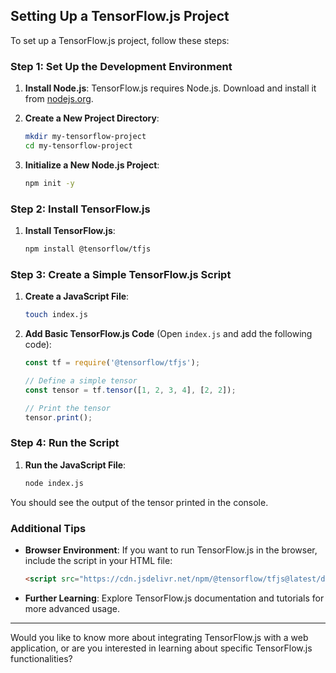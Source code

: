 ## Setting Up a TensorFlow.js Project

To set up a TensorFlow.js project, follow these steps:

### Step 1: Set Up the Development Environment

1. **Install Node.js**: TensorFlow.js requires Node.js. Download and install it from [nodejs.org](https://nodejs.org/).

2. **Create a New Project Directory**:
   ```bash
   mkdir my-tensorflow-project
   cd my-tensorflow-project
   ```

3. **Initialize a New Node.js Project**:
   ```bash
   npm init -y
   ```

### Step 2: Install TensorFlow.js

1. **Install TensorFlow.js**:
   ```bash
   npm install @tensorflow/tfjs
   ```

### Step 3: Create a Simple TensorFlow.js Script

1. **Create a JavaScript File**:
   ```bash
   touch index.js
   ```

2. **Add Basic TensorFlow.js Code** (Open `index.js` and add the following code):
   ```javascript
   const tf = require('@tensorflow/tfjs');

   // Define a simple tensor
   const tensor = tf.tensor([1, 2, 3, 4], [2, 2]);

   // Print the tensor
   tensor.print();
   ```

### Step 4: Run the Script

1. **Run the JavaScript File**:
   ```bash
   node index.js
   ```

You should see the output of the tensor printed in the console.

### Additional Tips

- **Browser Environment**: If you want to run TensorFlow.js in the browser, include the script in your HTML file:
  ```html
  <script src="https://cdn.jsdelivr.net/npm/@tensorflow/tfjs@latest/dist/tf.min.js"></script>
  ```

- **Further Learning**: Explore TensorFlow.js documentation and tutorials for more advanced usage.

---

Would you like to know more about integrating TensorFlow.js with a web application, or are you interested in learning about specific TensorFlow.js functionalities?

